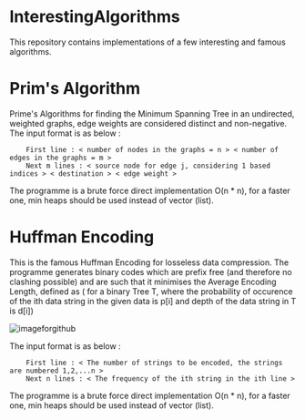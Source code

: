 # InterestingAlgorithms
This repository contains implementations of a few interesting and famous algorithms.


# Prim's Algorithm
   Prime's Algorithms for finding the Minimum Spanning Tree in an undirected, weighted graphs, edge weights are considered
   distinct and non-negative. The input format is as below : 
    
        First line : < number of nodes in the graphs = n > < number of edges in the graphs = m >
        Next m lines : < source node for edge j, considering 1 based indices > < destination > < edge weight >
   
  The programme is a brute force direct implementation O(n * n), for a faster one, min heaps should be used instead of vector
  (list). 


# Huffman Encoding
   This is the famous Huffman Encoding for losseless data compression. The programme generates binary codes which are prefix
   free (and therefore no clashing possible) and are such that it minimises the Average Encoding Length, defined as ( for a 
   binary Tree T, where the probability of occurence of the ith data string in the given data is p[i] and depth of the data 
   string in T is d[i])
    
   ![imageforgithub](https://user-images.githubusercontent.com/23059190/41183893-a48242e2-6b9a-11e8-8935-6097893c4ebe.png)
 
   The input format is as below : 
        
        First line : < The number of strings to be encoded, the strings are numbered 1,2,...n >
        Next n lines : < The frequency of the ith string in the ith line >
        
   The programme is a brute force direct implementation O(n * n), for a faster one, min heaps should be used instead of vector
   (list).
